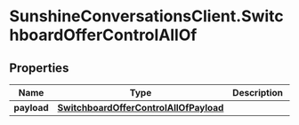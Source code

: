 # SunshineConversationsClient.SwitchboardOfferControlAllOf

## Properties

Name | Type | Description | Notes
------------ | ------------- | ------------- | -------------
**payload** | [**SwitchboardOfferControlAllOfPayload**](SwitchboardOfferControlAllOfPayload.md) |  | [optional] 


